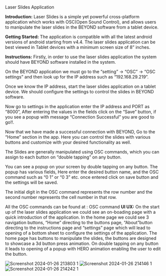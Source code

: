 Laser Slides Application	

**Introduction:**
Laser Slides is a simple yet powerful cross-platform application which works with OSC(Open Sound Control), and allows users to manipulate the laser slides in the BEYOND software from a tablet device.

**Getting Started:**
The application is compatible with all the latest android versions of android starting from v4.4.
The laser slides application can be best viewed in Tablet devices with a minimum screen size of 8” inches.

**Instructions:**
Firstly, in order to use the laser slides application the system should have BEYOND software installed in the system.

On the BEYOND application we must go to the “setting” -> “OSC” -> “OSC settings” and then look up for the IP address such as “192.168.29.219”.

Once we know the IP address, start the laser slides application on a tablet device. We should configure the settings to control the slides in BEYOND software.

Now go to settings in the application enter the IP address and PORT as “8000”, After entering the values in the fields click on the “Save” button, if you see a popup with message “Connection Successful” you are good to go!!.

Now that we have made a successful connection with BEYOND, Go to the “Home” section in the app. Here you can control the slides with various buttons and customize with your desired functionality as well.

The Slides are generally manipulated using OSC commands, which you can assign to each button on “double tapping” on any button.

You can see a popup on your screen by double tapping on any button. The popup has various fields, Here enter the desired button name, and the OSC command such as “0 1” or “0 3” etc. once entered click on save button and the settings will be saved.

The initial digit in the OSC command represents the row number and the second number represents the cell number in that row.

All the OSC commands can be found at : OSC command
**UI UX:**
On the start up of the laser slides application we could see an on-boading page with a quick introduction of the application.
In the home page we could see 3 navigation buttons, “Home” directing to the buttons page, “About”button directing to the instructions page and “settings” page which will lead to opening of a bottom sheet to configure the settings of the application.
The home page has buttons to manipulate the slides, the buttons are designed to showcase a 3d button press animation. On double tapping on any button it leads to opening of a popup with HERO animation enabling the user to edit the button.

![Screenshot 2024-01-26 213803 1](https://github.com/Hemanth5603/Laser-Slides/assets/108444612/a7f923ee-fc97-40ef-94d8-116391b4f78b)
![Screenshot 2024-01-26 214146 1](https://github.com/Hemanth5603/Laser-Slides/assets/108444612/db674985-8d22-45e2-9e92-2f9c02a707c0)
![Screenshot 2024-01-26 214242 1](https://github.com/Hemanth5603/Laser-Slides/assets/108444612/e12c335e-ce54-4450-b212-31f17a36b5df)




